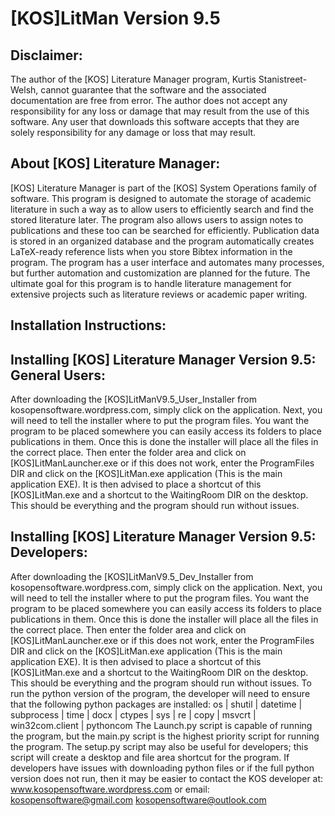 # [KOS]LitMan Version 9.5

Disclaimer:
-----------
The author of the [KOS] Literature Manager program, Kurtis Stanistreet-Welsh, cannot guarantee that the software and the associated documentation are free from error. The author does not accept any responsibility for any loss or damage that may result from the use of this software. Any user that downloads this software accepts that they are solely responsibility for any damage or loss that may result. 

About [KOS] Literature Manager:
-------------------------------
[KOS] Literature Manager is part of the [KOS] System Operations family of software. This program is designed to automate the storage of academic literature in such a way as to allow users to efficiently search and find the stored literature later. The program also allows users to assign notes to publications and these too can be searched for efficiently. Publication data is stored in an organized database and the program automatically creates LaTeX-ready reference lists when you store Bibtex information in the program. The program has a user interface and automates many processes, but further automation and customization are planned for the future.
The ultimate goal for this program is to handle literature management for extensive projects such as literature reviews or academic paper writing.

Installation Instructions:
--------------------------

Installing [KOS] Literature Manager Version 9.5: General Users:
---------------------------------------------------------------
After downloading the [KOS]LitManV9.5_User_Installer from kosopensoftware.wordpress.com, simply click on the application. Next, you will need to tell the installer where to put the program files. You want the program to be placed somewhere you can easily access its folders to place publications in them. Once this is done the installer will place all the files in the correct place. Then enter the folder area and click on [KOS]LitManLauncher.exe or if this does not work, enter the ProgramFiles DIR and click on the [KOS]LitMan.exe application (This is the main application EXE). It is then advised to place a shortcut of this [KOS]LitMan.exe and a shortcut to the WaitingRoom DIR on the desktop. This should be everything and the program should run without issues. 

Installing [KOS] Literature Manager Version 9.5: Developers:
------------------------------------------------------------
After downloading the [KOS]LitManV9.5_Dev_Installer from kosopensoftware.wordpress.com, simply click on the application. Next, you will need to tell the installer where to put the program files. You want the program to be placed somewhere you can easily access its folders to place publications in them. Once this is done the installer will place all the files in the correct place. Then enter the folder area and click on [KOS]LitManLauncher.exe or if this does not work, enter the ProgramFiles DIR and click on the [KOS]LitMan.exe application (This is the main application EXE). It is then advised to place a shortcut of this [KOS]LitMan.exe and a shortcut to the WaitingRoom DIR on the desktop. This should be everything and the program should run without issues.
To run the python version of the program, the developer will need to ensure that the following python packages are installed:
os | shutil | datetime | subprocess | time | docx | ctypes | sys | re | copy | msvcrt | win32com.client | pythoncom
The Launch.py script is capable of running the program, but the main.py script is the highest priority script for running the program. The setup.py script may also be useful for developers; this script will create a desktop and file area shortcut for the program. If developers have issues with downloading python files or if the full python version does not run, then it may be easier to contact the KOS developer at:
www.kosopensoftware.wordpress.com or email: kosopensoftware@gmail.com kosopensoftware@outlook.com
